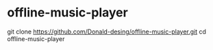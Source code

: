 # offline-music-player
git clone https://github.com/Donald-desing/offline-music-player.git 
cd offline-music-player



